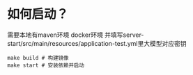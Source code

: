 # 如何启动？

需要本地有maven环境 docker环境 并填写server-start/src/main/resources/application-test.yml里大模型对应密钥
```shell
make build # 构建镜像
make start # 安装依赖并启动
```